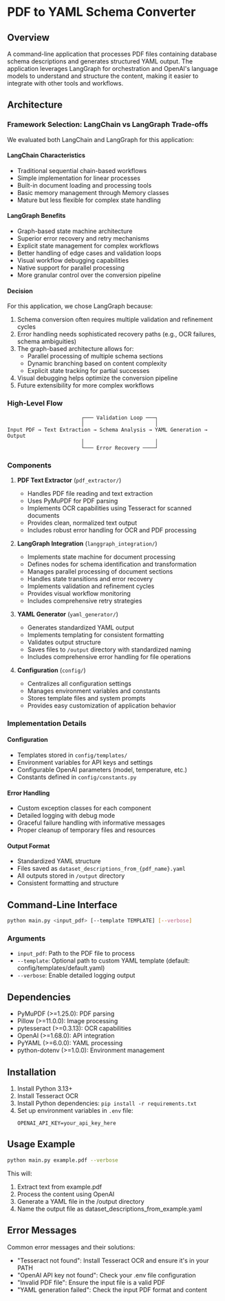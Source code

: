 # PDF to YAML Schema Converter

## Overview
A command-line application that processes PDF files containing database schema descriptions and generates structured YAML output. The application leverages LangGraph for orchestration and OpenAI's language models to understand and structure the content, making it easier to integrate with other tools and workflows.

## Architecture

### Framework Selection: LangChain vs LangGraph Trade-offs

We evaluated both LangChain and LangGraph for this application:

#### LangChain Characteristics
- Traditional sequential chain-based workflows
- Simple implementation for linear processes
- Built-in document loading and processing tools
- Basic memory management through Memory classes
- Mature but less flexible for complex state handling

#### LangGraph Benefits
- Graph-based state machine architecture
- Superior error recovery and retry mechanisms
- Explicit state management for complex workflows
- Better handling of edge cases and validation loops
- Visual workflow debugging capabilities
- Native support for parallel processing
- More granular control over the conversion pipeline

#### Decision
For this application, we chose LangGraph because:
1. Schema conversion often requires multiple validation and refinement cycles
2. Error handling needs sophisticated recovery paths (e.g., OCR failures, schema ambiguities)
3. The graph-based architecture allows for:
   - Parallel processing of multiple schema sections
   - Dynamic branching based on content complexity
   - Explicit state tracking for partial successes
4. Visual debugging helps optimize the conversion pipeline
5. Future extensibility for more complex workflows

### High-Level Flow
```
                        ┌─── Validation Loop ───┐
                        │                       │
Input PDF → Text Extraction → Schema Analysis → YAML Generation → Output
                        │                       │
                        └─── Error Recovery ────┘
```

### Components

1. **PDF Text Extractor** (`pdf_extractor/`)
   - Handles PDF file reading and text extraction
   - Uses PyMuPDF for PDF parsing
   - Implements OCR capabilities using Tesseract for scanned documents
   - Provides clean, normalized text output
   - Includes robust error handling for OCR and PDF processing

2. **LangGraph Integration** (`langgraph_integration/`)
   - Implements state machine for document processing
   - Defines nodes for schema identification and transformation
   - Manages parallel processing of document sections
   - Handles state transitions and error recovery
   - Implements validation and refinement cycles
   - Provides visual workflow monitoring
   - Includes comprehensive retry strategies

3. **YAML Generator** (`yaml_generator/`)
   - Generates standardized YAML output
   - Implements templating for consistent formatting
   - Validates output structure
   - Saves files to `/output` directory with standardized naming
   - Includes comprehensive error handling for file operations

4. **Configuration** (`config/`)
   - Centralizes all configuration settings
   - Manages environment variables and constants
   - Stores template files and system prompts
   - Provides easy customization of application behavior

### Implementation Details

#### Configuration
- Templates stored in `config/templates/`
- Environment variables for API keys and settings
- Configurable OpenAI parameters (model, temperature, etc.)
- Constants defined in `config/constants.py`

#### Error Handling
- Custom exception classes for each component
- Detailed logging with debug mode
- Graceful failure handling with informative messages
- Proper cleanup of temporary files and resources

#### Output Format
- Standardized YAML structure
- Files saved as `dataset_descriptions_from_{pdf_name}.yaml`
- All outputs stored in `/output` directory
- Consistent formatting and structure

## Command-Line Interface

```bash
python main.py <input_pdf> [--template TEMPLATE] [--verbose]
```

### Arguments
- `input_pdf`: Path to the PDF file to process
- `--template`: Optional path to custom YAML template (default: config/templates/default.yaml)
- `--verbose`: Enable detailed logging output

## Dependencies
- PyMuPDF (>=1.25.0): PDF parsing
- Pillow (>=11.0.0): Image processing
- pytesseract (>=0.3.13): OCR capabilities
- OpenAI (>=1.68.0): API integration
- PyYAML (>=6.0.0): YAML processing
- python-dotenv (>=1.0.0): Environment management

## Installation
1. Install Python 3.13+
2. Install Tesseract OCR
3. Install Python dependencies: `pip install -r requirements.txt`
4. Set up environment variables in `.env` file:
   ```
   OPENAI_API_KEY=your_api_key_here
   ```

## Usage Example
```bash
python main.py example.pdf --verbose
```

This will:
1. Extract text from example.pdf
2. Process the content using OpenAI
3. Generate a YAML file in the /output directory
4. Name the output file as dataset_descriptions_from_example.yaml

## Error Messages
Common error messages and their solutions:
- "Tesseract not found": Install Tesseract OCR and ensure it's in your PATH
- "OpenAI API key not found": Check your .env file configuration
- "Invalid PDF file": Ensure the input file is a valid PDF
- "YAML generation failed": Check the input PDF format and content 